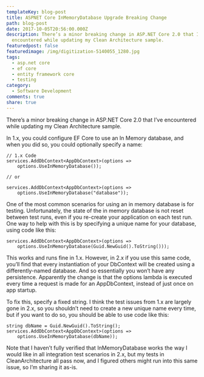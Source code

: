 ```yaml
---
templateKey: blog-post
title: ASPNET Core InMemoryDatabase Upgrade Breaking Change
path: blog-post
date: 2017-10-05T20:56:00.000Z
description: There’s a minor breaking change in ASP.NET Core 2.0 that I’ve
  encountered while updating my Clean Architecture sample.
featuredpost: false
featuredimage: /img/digitization-5140055_1280.jpg
tags:
  - asp.net core
  - ef core
  - entity framework core
  - testing
category:
  - Software Development
comments: true
share: true
---
```

There’s a minor breaking change in ASP.NET Core 2.0 that I’ve encountered while updating my Clean Architecture sample.

In 1.x, you could configure EF Core to use an In Memory database, and when you did so, you could optionally specify a name:

```
// 1.x Code
services.AddDbContext<AppDbContext>(options =>
    options.UseInMemoryDatabase());
 
// or
 
services.AddDbContext<AppDbContext>(options =>
    options.UseInMemoryDatabase("database"));
```

One of the most common scenarios for using an in memory database is for testing. Unfortunately, the state of the in memory database is not reset between test runs, even if you re-create your application on each test run. One way to help with this is by specifying a unique name for your database, using code like this:

```
services.AddDbContext<AppDbContext>(options =>
    options.UseInMemoryDatabase(Guid.NewGuid().ToString()));
```

This works and runs fine in 1.x. However, in 2.x if you use this same code, you’ll find that every instantiation of your DbContext will be created using a differently-named database. And so essentially you won’t have any persistence. Apparently the change is that the options lambda is executed every time a request is made for an AppDbContext, instead of just once on app startup.

To fix this, specify a fixed string. I think the test issues from 1.x are largely gone in 2.x, so you shouldn’t need to create a new unique name every time, but if you want to do so, you should be able to use code like this:

```
string dbName = Guid.NewGuid().ToString();
services.AddDbContext<AppDbContext>(options =>
    options.UseInMemoryDatabase(dbName));
```

Note that I haven’t fully verified that InMemoryDatabase works the way I would like in all integration test scenarios in 2.x, but my tests in CleanArchitecture all pass now, and I figured others might run into this same issue, so I’m sharing it as-is.